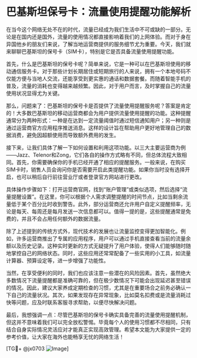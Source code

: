 # 巴基斯坦保号卡：流量使用提醒功能解析

在当今这个网络无处不在的时代，流量已经成为我们生活中不可或缺的一部分。无论是在国内还是国外，流量的使用情况都直接影响着我们的上网体验。而对于身在异国他乡的朋友们来说，了解当地运营商提供的服务细节尤为重要。今天，我们就来聊聊巴基斯坦的保号卡（SIM卡），特别是它是否具备流量使用提醒功能。

首先，什么是巴基斯坦的保号卡呢？简单来说，它是一种可以在巴基斯坦使用的移动通信服务卡。对于那些计划长期居住或短期旅行的人来说，拥有一个本地号码不仅能方便与当地人交流，还能享受到更实惠的通话和数据套餐。而随着智能手机的普及，流量的消耗也变得越来越频繁。因此，对于用户而言，及时掌握自己的流量使用状况显得尤为关键。

那么，问题来了：巴基斯坦的保号卡是否提供了流量使用提醒服务呢？答案是肯定的！大多数巴基斯坦的移动运营商都会为用户提供流量使用提醒的功能。这种提醒通常分为两种形式：一种是在达到一定流量阈值时通过短信通知用户；另一种则是通过运营商官方应用程序推送消息。这样的设计旨在帮助用户更好地管理自己的数据消费，避免因超额使用而导致额外费用的发生。

接下来，让我们具体了解一下如何设置和利用这项功能。以三大主要运营商为例——Jazz、Telenor和Zong，它们各自的操作方式略有不同，但总体流程大致相同。首先，你需要确保你的手机已经开通了相应的提醒服务。一般来说，在购买SIM卡时，销售人员会询问你是否需要开启此类提醒功能。如果你当时没有选择开启，也可以稍后自行前往营业厅或者登录官方网站进行更改。

具体操作步骤如下：打开运营商官网，找到“账户管理”或类似选项，然后选择“流量提醒设置”。在这里，你可以根据个人需求调整提醒的时间节点，比如当剩余流量低于某个百分比时收到警告。此外，部分运营商还允许用户自定义提醒频率，无论是每天、每周还是每月发送一次信息都可以。值得一提的是，这些提醒通常是免费的，并且不会占用任何额外的数据流量。

除了上述提到的传统方式外，现代技术的发展也让流量监控变得更加智能化。例如，许多运营商推出了专属的应用程序，用户可以通过手机直接查看当前的流量余额以及历史记录。这种实时更新的方式无疑提升了用户体验，使得人们能够随时随地掌控自己的网络状态。同时，这些应用还常常配备了一些实用的小工具，如流量计算器、预算设定等，进一步增强了功能性。

当然，在享受便利的同时，我们也应该注意一些潜在的风险因素。首先，虽然绝大多数情况下流量提醒都是准确可靠的，但在极少数情况下可能会出现延迟甚至错误的情况。因此，建议大家养成定期检查的习惯，尤其是在重要场合之前务必确认一下自己的流量状况。其次，如果发现存在异常现象，比如莫名扣费或是流量消耗过快等问题，应及时联系客服寻求帮助，以便尽快解决问题。

最后，我想强调一点：尽管巴基斯坦的保号卡确实具备完善的流量使用提醒机制，但这并不意味着我们可以完全放松警惕。毕竟每个人的使用习惯都不尽相同，只有结合自身实际情况灵活应对才能真正实现高效管理。希望本文能为大家提供一定的参考价值，让大家在海外也能畅享无忧的网络生活！

[TG💪+ @jx0703 ![Image](https://github.com/user-attachments/assets/dbca1d08-cadb-493c-b0ec-ad6f7a83f270)]